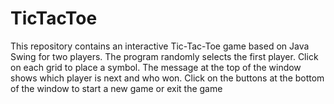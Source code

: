 # TicTacToe
This repository contains an interactive Tic-Tac-Toe game based on Java Swing for two players.
The program randomly selects the first player. Click on each grid to place a symbol.
The message at the top of the window shows which player is next and who won.
Click on the buttons at the bottom of the window to start a new game or exit the game
